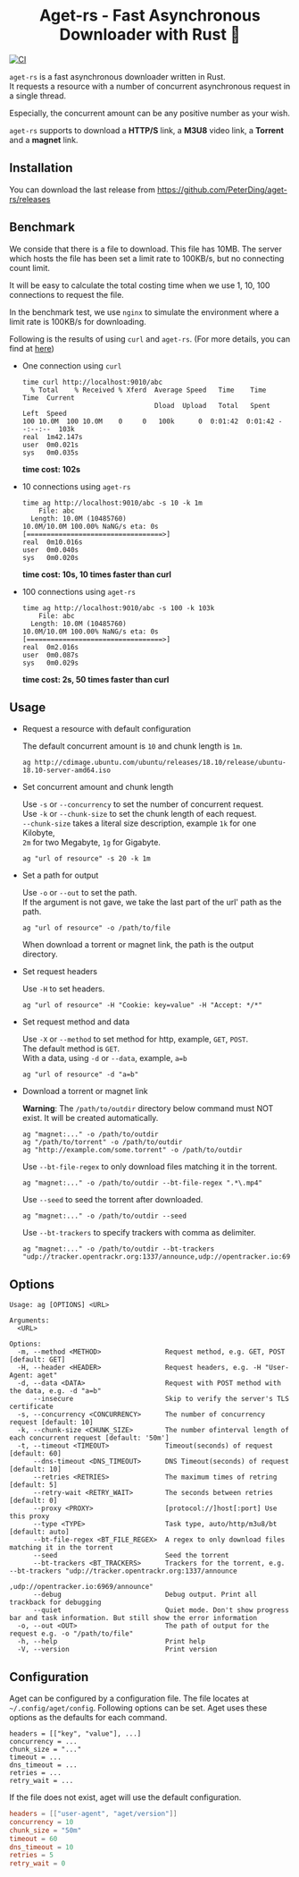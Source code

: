 <h1 align="center">Aget-rs - Fast Asynchronous Downloader with Rust 🦀</h1>

[![CI](https://github.com/PeterDing/aget-rs/actions/workflows/ci.yml/badge.svg)](https://github.com/PeterDing/aget-rs/actions/workflows/ci.yml)

`aget-rs` is a fast asynchronous downloader written in Rust.  
It requests a resource with a number of concurrent asynchronous request in a single thread.

Especially, the concurrent amount can be any positive number as your wish.

`aget-rs` supports to download a **HTTP/S** link, a **M3U8** video link, a **Torrent** and a **magnet** link.

## Installation

You can download the last release from https://github.com/PeterDing/aget-rs/releases

## Benchmark

We conside that there is a file to download. This file has 10MB.
The server which hosts the file has been set a limit rate to 100KB/s, but no connecting count limit.

It will be easy to calculate the total costing time when we use 1, 10, 100 connections to request the file.

In the benchmark test, we use `nginx` to simulate the environment where a limit rate is 100KB/s for downloading.

Following is the results of using `curl` and `aget-rs`. (For more details, you can find at [here](ci/benchmark.bash))

- One connection using `curl`

  ```
  time curl http://localhost:9010/abc
    % Total    % Received % Xferd  Average Speed   Time    Time     Time  Current
                                   Dload  Upload   Total   Spent    Left  Speed
  100 10.0M  100 10.0M    0     0   100k      0  0:01:42  0:01:42 --:--:--  103k
  real	1m42.147s
  user	0m0.021s
  sys	0m0.035s
  ```

  **time cost: 102s**

- 10 connections using `aget-rs`

  ```
  time ag http://localhost:9010/abc -s 10 -k 1m
      File: abc
    Length: 10.0M (10485760)
  10.0M/10.0M 100.00% NaNG/s eta: 0s        [==================================>]
  real	0m10.016s
  user	0m0.040s
  sys	0m0.020s
  ```

  **time cost: 10s, 10 times faster than curl**

- 100 connections using `aget-rs`

  ```
  time ag http://localhost:9010/abc -s 100 -k 103k
      File: abc
    Length: 10.0M (10485760)
  10.0M/10.0M 100.00% NaNG/s eta: 0s        [==================================>]
  real	0m2.016s
  user	0m0.087s
  sys	0m0.029s
  ```

  **time cost: 2s, 50 times faster than curl**

## Usage

- Request a resource with default configuration

  The default concurrent amount is `10` and chunk length is `1m`.

  ```shell
  ag http://cdimage.ubuntu.com/ubuntu/releases/18.10/release/ubuntu-18.10-server-amd64.iso
  ```

- Set concurrent amount and chunk length

  Use `-s` or `--concurrency` to set the number of concurrent request.  
   Use `-k` or `--chunk-size` to set the chunk length of each request.  
   `--chunk-size` takes a literal size description, example `1k` for one Kilobyte,  
   `2m` for two Megabyte, `1g` for Gigabyte.

  ```shell
  ag "url of resource" -s 20 -k 1m
  ```

- Set a path for output

  Use `-o` or `--out` to set the path.  
   If the argument is not gave, we take the last part of the url' path as the path.

  ```shell
  ag "url of resource" -o /path/to/file
  ```

  When download a torrent or magnet link, the path is the output directory.

- Set request headers

  Use `-H` to set headers.

  ```shell
  ag "url of resource" -H "Cookie: key=value" -H "Accept: */*"
  ```

- Set request method and data

  Use `-X` or `--method` to set method for http, example, `GET`, `POST`.  
   The default method is `GET`.  
   With a data, using `-d` or `--data`, example, `a=b`

  ```shell
  ag "url of resource" -d "a=b"
  ```

- Download a torrent or magnet link

  **Warning**: The `/path/to/outdir` directory below command must NOT exist. It will be created automatically.

  ```shell
  ag "magnet:..." -o /path/to/outdir
  ag "/path/to/torrent" -o /path/to/outdir
  ag "http://example.com/some.torrent" -o /path/to/outdir
  ```

  Use `--bt-file-regex` to only download files matching it in the torrent.

  ```shell
  ag "magnet:..." -o /path/to/outdir --bt-file-regex ".*\.mp4"
  ```

  Use `--seed` to seed the torrent after downloaded.

  ```shell
  ag "magnet:..." -o /path/to/outdir --seed
  ```

  Use `--bt-trackers` to specify trackers with comma as delimiter.

  ```shell
  ag "magnet:..." -o /path/to/outdir --bt-trackers "udp://tracker.opentrackr.org:1337/announce,udp://opentracker.io:6969/announce"
  ```

## Options

```
Usage: ag [OPTIONS] <URL>

Arguments:
  <URL>

Options:
  -m, --method <METHOD>                Request method, e.g. GET, POST [default: GET]
  -H, --header <HEADER>                Request headers, e.g. -H "User-Agent: aget"
  -d, --data <DATA>                    Request with POST method with the data, e.g. -d "a=b"
      --insecure                       Skip to verify the server's TLS certificate
  -s, --concurrency <CONCURRENCY>      The number of concurrency request [default: 10]
  -k, --chunk-size <CHUNK_SIZE>        The number ofinterval length of each concurrent request [default: '50m']
  -t, --timeout <TIMEOUT>              Timeout(seconds) of request [default: 60]
      --dns-timeout <DNS_TIMEOUT>      DNS Timeout(seconds) of request [default: 10]
      --retries <RETRIES>              The maximum times of retring [default: 5]
      --retry-wait <RETRY_WAIT>        The seconds between retries [default: 0]
      --proxy <PROXY>                  [protocol://]host[:port] Use this proxy
      --type <TYPE>                    Task type, auto/http/m3u8/bt [default: auto]
      --bt-file-regex <BT_FILE_REGEX>  A regex to only download files matching it in the torrent
      --seed                           Seed the torrent
      --bt-trackers <BT_TRACKERS>      Trackers for the torrent, e.g. --bt-trackers "udp://tracker.opentrackr.org:1337/announce
                                       ,udp://opentracker.io:6969/announce"
      --debug                          Debug output. Print all trackback for debugging
      --quiet                          Quiet mode. Don't show progress bar and task information. But still show the error information
  -o, --out <OUT>                      The path of output for the request e.g. -o "/path/to/file"
  -h, --help                           Print help
  -V, --version                        Print version
```

## Configuration

Aget can be configured by a configuration file. The file locates at `~/.config/aget/config`.
Following options can be set. Aget uses these options as the defaults for each command.

```
headers = [["key", "value"], ...]
concurrency = ...
chunk_size = "..."
timeout = ...
dns_timeout = ...
retries = ...
retry_wait = ...
```

If the file does not exist, aget will use the default configuration.

```toml
headers = [["user-agent", "aget/version"]]
concurrency = 10
chunk_size = "50m"
timeout = 60
dns_timeout = 10
retries = 5
retry_wait = 0
```
